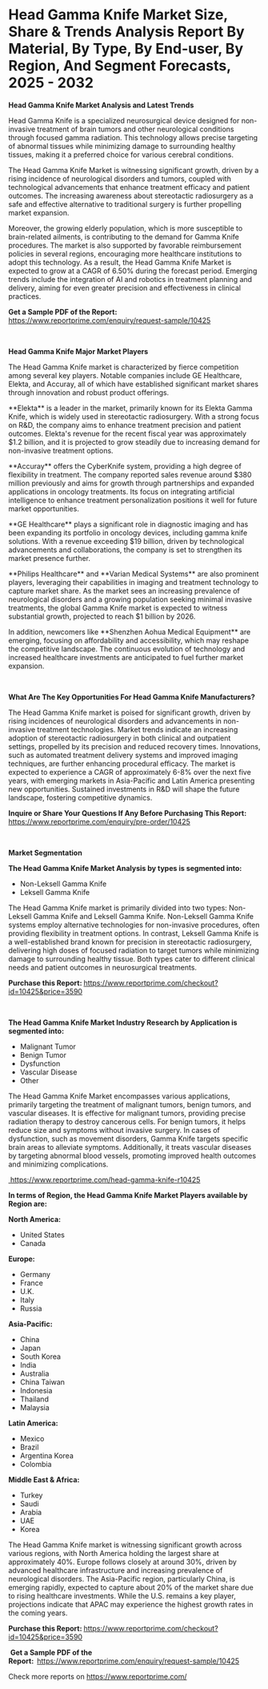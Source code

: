 <p><h1>Head Gamma Knife Market Size, Share & Trends Analysis Report By Material, By Type, By End-user, By Region, And Segment Forecasts, 2025 - 2032</h1></p><p><strong>Head Gamma Knife Market Analysis and Latest Trends</strong></p>
<p><p>Head Gamma Knife is a specialized neurosurgical device designed for non-invasive treatment of brain tumors and other neurological conditions through focused gamma radiation. This technology allows precise targeting of abnormal tissues while minimizing damage to surrounding healthy tissues, making it a preferred choice for various cerebral conditions.</p><p>The Head Gamma Knife Market is witnessing significant growth, driven by a rising incidence of neurological disorders and tumors, coupled with technological advancements that enhance treatment efficacy and patient outcomes. The increasing awareness about stereotactic radiosurgery as a safe and effective alternative to traditional surgery is further propelling market expansion. </p><p>Moreover, the growing elderly population, which is more susceptible to brain-related ailments, is contributing to the demand for Gamma Knife procedures. The market is also supported by favorable reimbursement policies in several regions, encouraging more healthcare institutions to adopt this technology. As a result, the Head Gamma Knife Market is expected to grow at a CAGR of 6.50% during the forecast period. Emerging trends include the integration of AI and robotics in treatment planning and delivery, aiming for even greater precision and effectiveness in clinical practices.</p></p>
<p><strong>Get a Sample PDF of the Report:&nbsp;</strong> <a href="https://www.reportprime.com/enquiry/request-sample/10425?utm_campaign=3365&utm_medium=2&utm_source=Github&utm_content=ia&utm_term=20032025&utm_id=head-gamma-knife">https://www.reportprime.com/enquiry/request-sample/10425</a></p>
<p>&nbsp;</p>
<p><strong>Head Gamma Knife Major Market Players</strong></p>
<p><p>The Head Gamma Knife market is characterized by fierce competition among several key players. Notable companies include GE Healthcare, Elekta, and Accuray, all of which have established significant market shares through innovation and robust product offerings.</p><p>**Elekta** is a leader in the market, primarily known for its Elekta Gamma Knife, which is widely used in stereotactic radiosurgery. With a strong focus on R&D, the company aims to enhance treatment precision and patient outcomes. Elekta's revenue for the recent fiscal year was approximately $1.2 billion, and it is projected to grow steadily due to increasing demand for non-invasive treatment options.</p><p>**Accuray** offers the CyberKnife system, providing a high degree of flexibility in treatment. The company reported sales revenue around $380 million previously and aims for growth through partnerships and expanded applications in oncology treatments. Its focus on integrating artificial intelligence to enhance treatment personalization positions it well for future market opportunities.</p><p>**GE Healthcare** plays a significant role in diagnostic imaging and has been expanding its portfolio in oncology devices, including gamma knife solutions. With a revenue exceeding $19 billion, driven by technological advancements and collaborations, the company is set to strengthen its market presence further.</p><p>**Philips Healthcare** and **Varian Medical Systems** are also prominent players, leveraging their capabilities in imaging and treatment technology to capture market share. As the market sees an increasing prevalence of neurological disorders and a growing population seeking minimal invasive treatments, the global Gamma Knife market is expected to witness substantial growth, projected to reach $1 billion by 2026.</p><p>In addition, newcomers like **Shenzhen Aohua Medical Equipment** are emerging, focusing on affordability and accessibility, which may reshape the competitive landscape. The continuous evolution of technology and increased healthcare investments are anticipated to fuel further market expansion.</p></p>
<p>&nbsp;</p>
<p><strong>What Are The Key Opportunities For Head Gamma Knife Manufacturers?</strong></p>
<p><p>The Head Gamma Knife market is poised for significant growth, driven by rising incidences of neurological disorders and advancements in non-invasive treatment technologies. Market trends indicate an increasing adoption of stereotactic radiosurgery in both clinical and outpatient settings, propelled by its precision and reduced recovery times. Innovations, such as automated treatment delivery systems and improved imaging techniques, are further enhancing procedural efficacy. The market is expected to experience a CAGR of approximately 6-8% over the next five years, with emerging markets in Asia-Pacific and Latin America presenting new opportunities. Sustained investments in R&D will shape the future landscape, fostering competitive dynamics.</p></p>
<p><strong>Inquire or Share Your Questions If Any Before Purchasing This Report:</strong> <a href="https://www.reportprime.com/enquiry/pre-order/10425?utm_campaign=3365&utm_medium=2&utm_source=Github&utm_content=ia&utm_term=20032025&utm_id=head-gamma-knife">https://www.reportprime.com/enquiry/pre-order/10425</a></p>
<p>&nbsp;</p>
<p><strong>Market Segmentation</strong></p>
<p><strong>The Head Gamma Knife Market Analysis by types is segmented into:</strong></p>
<p><ul><li>Non-Leksell Gamma Knife</li><li>Leksell Gamma Knife</li></ul></p>
<p><p>The Head Gamma Knife market is primarily divided into two types: Non-Leksell Gamma Knife and Leksell Gamma Knife. Non-Leksell Gamma Knife systems employ alternative technologies for non-invasive procedures, often providing flexibility in treatment options. In contrast, Leksell Gamma Knife is a well-established brand known for precision in stereotactic radiosurgery, delivering high doses of focused radiation to target tumors while minimizing damage to surrounding healthy tissue. Both types cater to different clinical needs and patient outcomes in neurosurgical treatments.</p></p>
<p><strong>Purchase this Report:&nbsp;</strong><a href="https://www.reportprime.com/checkout?id=10425&price=3590&utm_campaign=3365&utm_medium=2&utm_source=Github&utm_content=ia&utm_term=20032025&utm_id=head-gamma-knife">https://www.reportprime.com/checkout?id=10425&price=3590</a></p>
<p>&nbsp;</p>
<p><strong>The Head Gamma Knife Market Industry Research by Application is segmented into:</strong></p>
<p><ul><li>Malignant Tumor</li><li>Benign Tumor</li><li>Dysfunction</li><li>Vascular Disease</li><li>Other</li></ul></p>
<p><p>The Head Gamma Knife Market encompasses various applications, primarily targeting the treatment of malignant tumors, benign tumors, and vascular diseases. It is effective for malignant tumors, providing precise radiation therapy to destroy cancerous cells. For benign tumors, it helps reduce size and symptoms without invasive surgery. In cases of dysfunction, such as movement disorders, Gamma Knife targets specific brain areas to alleviate symptoms. Additionally, it treats vascular diseases by targeting abnormal blood vessels, promoting improved health outcomes and minimizing complications.</p></p>
<p><a href="https://www.reportprime.com/head-gamma-knife-r10425?utm_campaign=3365&utm_medium=2&utm_source=Github&utm_content=ia&utm_term=20032025&utm_id=head-gamma-knife">&nbsp;https://www.reportprime.com/head-gamma-knife-r10425</a></p>
<p><strong>In terms of Region, the Head Gamma Knife Market Players available by Region are:</strong></p>
<p>
    <p> <strong> North America: </strong>
        <ul>
            <li>United States</li>
            <li>Canada</li>
        </ul>
        </p> 
    <p> <strong> Europe: </strong>
        <ul>
            <li>Germany</li>
            <li>France</li>
            <li>U.K.</li>
            <li>Italy</li>
            <li>Russia</li>
        </ul>
        </p> 
    <p> <strong> Asia-Pacific: </strong>
        <ul>
            <li>China</li>
            <li>Japan</li>
            <li>South Korea</li>
            <li>India</li>
            <li>Australia</li>
            <li>China Taiwan</li>
            <li>Indonesia</li>
            <li>Thailand</li>
            <li>Malaysia</li>
        </ul>
        </p> 
    <p> <strong> Latin America: </strong>
        <ul>
            <li>Mexico</li>
            <li>Brazil</li>
            <li>Argentina Korea</li>
            <li>Colombia</li>
        </ul>
        </p> 
    <p> <strong> Middle East & Africa: </strong>
        <ul>
            <li>Turkey</li>
            <li>Saudi</li>
            <li>Arabia</li>
            <li>UAE</li>
            <li>Korea</li>
        </ul>
    </p>
    </p>
<p><p>The Head Gamma Knife market is witnessing significant growth across various regions, with North America holding the largest share at approximately 40%. Europe follows closely at around 30%, driven by advanced healthcare infrastructure and increasing prevalence of neurological disorders. The Asia-Pacific region, particularly China, is emerging rapidly, expected to capture about 20% of the market share due to rising healthcare investments. While the U.S. remains a key player, projections indicate that APAC may experience the highest growth rates in the coming years.</p></p>
<p><strong>Purchase this Report: </strong><a href="https://www.reportprime.com/checkout?id=10425&price=3590&utm_campaign=3365&utm_medium=2&utm_source=Github&utm_content=ia&utm_term=20032025&utm_id=head-gamma-knife">https://www.reportprime.com/checkout?id=10425&price=3590</a></p>
<p>&nbsp;<strong>Get a Sample PDF of the Report:&nbsp;&nbsp;</strong><a href="https://www.reportprime.com/enquiry/request-sample/10425?utm_campaign=3365&utm_medium=2&utm_source=Github&utm_content=ia&utm_term=20032025&utm_id=head-gamma-knife">https://www.reportprime.com/enquiry/request-sample/10425</a></p>
<p><strong></strong></p>
<p>Check more reports on <a href="https://www.reportprime.com/?utm_campaign=3365&utm_medium=2&utm_source=Github&utm_content=ia&utm_term=20032025&utm_id=head-gamma-knife">https://www.reportprime.com/</a></p>
